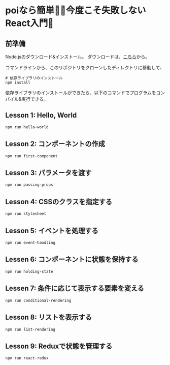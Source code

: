 # poiなら簡単💪🏻今度こそ失敗しないReact入門🎉

## 前準備

Node.jsのダウンロード&インストール。
ダウンロードは、[こちら](https://nodejs.org/ja/download/current/)から。

コマンドラインから、このリポジトリをクローンしたディレクトリに移動して、

```
# 依存ライブラリのインストール
npm install
```

依存ライブラリのインストールができたら、以下のコマンドでプログラムをコンパイル&実行できる。

## Lesson 1: Hello, World

```
npm run hello-world
```

## Lesson 2: コンポーネントの作成

```
npm run first-component
```

## Lesson 3: パラメータを渡す

```
npm run passing-props
```

## Lesson 4: CSSのクラスを指定する

```
npm run stylesheet
```

## Lesson 5: イベントを処理する

```
npm run event-handling
```

## Lessen 6: コンポーネントに状態を保持する

```
npm run holding-state
```

## Lessen 7: 条件に応じて表示する要素を変える

```
npm run conditional-rendering
```

## Lesson 8: リストを表示する

```
npm run list-rendering
```

## Lesson 9: Reduxで状態を管理する

```
npm run react-redux
```
